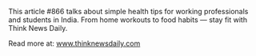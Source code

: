 This article #866 talks about simple health tips for working professionals and students in India. From home workouts to food habits — stay fit with Think News Daily.

Read more at: www.thinknewsdaily.com